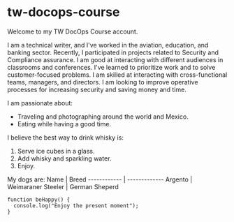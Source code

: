 # tw-docops-course

Welcome to my TW DocOps Course account. 

I am a technical writer, and I've worked in the aviation, education, and banking sector. Recently, I participated in projects related to Security and Compliance assurance. I am good at interacting with different audiences in classrooms and conferences. I've learned to prioritize work and to solve customer-focused problems. I am skilled at interacting with cross-functional teams, managers, and directors. I am looking to improve operative processes for increasing security and saving money and time.

I am passionate about:
* Traveling and photographing around the world and Mexico. 
* Eating while having a good time.

I believe the best way to drink whisky is:
1. Serve ice cubes in a glass.
1. Add whisky and sparkling water.
1. Enjoy.

My dogs are:
Name | Breed
------------ | -------------
Argento | Weimaraner
Steeler | German Sheperd

```
function beHappy() {
  console.log("Enjoy the present moment");
}
```
